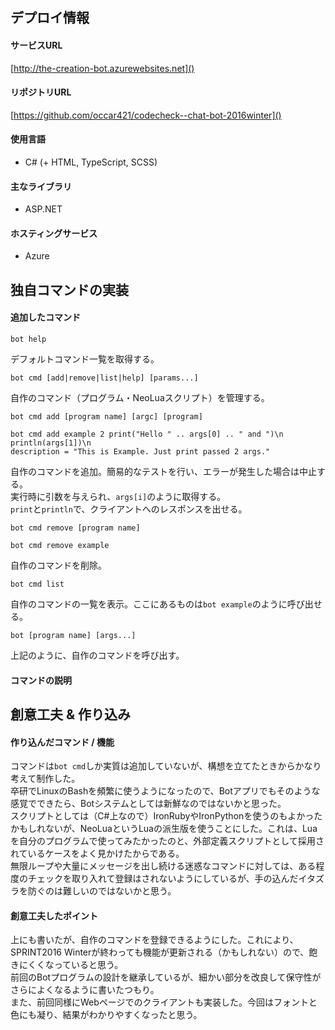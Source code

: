 ## デプロイ情報
#### サービスURL
[http://the-creation-bot.azurewebsites.net]()

#### リポジトリURL
[https://github.com/occar421/codecheck--chat-bot-2016winter]()

#### 使用言語
- C# (+ HTML, TypeScript, SCSS)

#### 主なライブラリ
- ASP.NET

####  ホスティングサービス
- Azure

## 独自コマンドの実装
#### 追加したコマンド
```
bot help
```
デフォルトコマンド一覧を取得する。

```
bot cmd [add|remove|list|help] [params...]
```
自作のコマンド（プログラム・NeoLuaスクリプト）を管理する。  

```
bot cmd add [program name] [argc] [program]

bot cmd add example 2 print("Hello " .. args[0] .. " and ")\n
println(args[1])\n
description = "This is Example. Just print passed 2 args."
```
自作のコマンドを追加。簡易的なテストを行い、エラーが発生した場合は中止する。  
実行時に引数を与えられ、`args[i]`のように取得する。  
`print`と`println`で、クライアントへのレスポンスを出せる。

```
bot cmd remove [program name]

bot cmd remove example
```
自作のコマンドを削除。

```
bot cmd list
```
自作のコマンドの一覧を表示。ここにあるものは`bot example`のように呼び出せる。

```
bot [program name] [args...]
```
上記のように、自作のコマンドを呼び出す。

#### コマンドの説明

## 創意工夫 & 作り込み
#### 作り込んだコマンド / 機能
コマンドは`bot cmd`しか実質は追加していないが、構想を立てたときからかなり考えて制作した。  
卒研でLinuxのBashを頻繁に使うようになったので、Botアプリでもそのような感覚でできたら、Botシステムとしては新鮮なのではないかと思った。  
スクリプトとしては（C#上なので）IronRubyやIronPythonを使うのもよかったかもしれないが、NeoLuaというLuaの派生版を使うことにした。これは、Luaを自分のプログラムで使ってみたかったのと、外部定義スクリプトとして採用されているケースをよく見かけたからである。  
無限ループや大量にメッセージを出し続ける迷惑なコマンドに対しては、ある程度のチェックを取り入れて登録はされないようにしているが、手の込んだイタズラを防ぐのは難しいのではないかと思う。

#### 創意工夫したポイント
上にも書いたが、自作のコマンドを登録できるようにした。これにより、SPRINT2016 Winterが終わっても機能が更新される（かもしれない）ので、飽きにくくなっていると思う。  
前回のBotプログラムの設計を継承しているが、細かい部分を改良して保守性がさらによくなるように書いたつもり。  
また、前回同様にWebページでのクライアントも実装した。今回はフォントと色にも凝り、結果がわかりやすくなったと思う。  